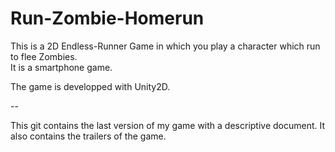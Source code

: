 # Run-Zombie-Homerun

This is a 2D Endless-Runner Game in which you play a character which run to flee Zombies.  
It is a smartphone game.

The game is developped with Unity2D.

--

This git contains the last version of my game with a descriptive document. It also contains the trailers of the game.
